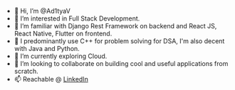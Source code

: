 - 👋 Hi, I’m @Ad1tyaV
- 👀 I’m interested in Full Stack Development.
- 👀 I’m familiar with Django Rest Framework on backend and React JS, React Native, Flutter on frontend.
- 👀 I predominantly use C++ for problem solving for DSA, I'm also decent with Java and Python.
- 🌱 I’m currently exploring Cloud.
- 💞️ I’m looking to collaborate on building cool and useful applications from scratch.
- 📫 Reachable @ <a href="https://www.linkedin.com/in/aditya-vadrevu/">LinkedIn</a>

<!---
Ad1tyaV/Ad1tyaV is a ✨ special ✨ repository because its `README.md` (this file) appears on your GitHub profile.
You can click the Preview link to take a look at your changes.
--->
